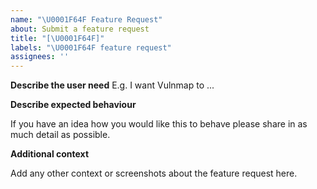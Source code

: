 ```yaml
---
name: "\U0001F64F Feature Request"
about: Submit a feature request
title: "[\U0001F64F]"
labels: "\U0001F64F feature request"
assignees: ''
---
```


**Describe the user need**
E.g. I want Vulnmap to ...

**Describe expected behaviour**

If you have an idea how you would like this to behave please share in as much detail as possible.

**Additional context**

Add any other context or screenshots about the feature request here.

